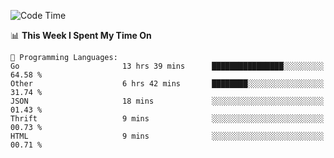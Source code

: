 <!--START_SECTION:waka-->
![Code Time](http://img.shields.io/badge/Code%20Time-740%20hrs%202%20mins-blue)

📊 **This Week I Spent My Time On** 

```text
💬 Programming Languages: 
Go                       13 hrs 39 mins      ████████████████░░░░░░░░░   64.58 % 
Other                    6 hrs 42 mins       ████████░░░░░░░░░░░░░░░░░   31.74 % 
JSON                     18 mins             ░░░░░░░░░░░░░░░░░░░░░░░░░   01.43 % 
Thrift                   9 mins              ░░░░░░░░░░░░░░░░░░░░░░░░░   00.73 % 
HTML                     9 mins              ░░░░░░░░░░░░░░░░░░░░░░░░░   00.71 % 
```


<!--END_SECTION:waka-->